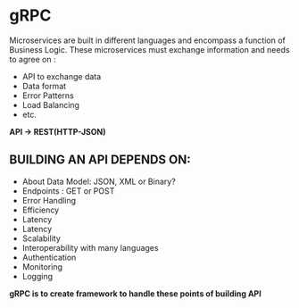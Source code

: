 # gRPC
Microservices are built in different languages and encompass a function of Business Logic.
These microservices must exchange information and needs to agree on :
  - API to exchange data
  - Data format 
  - Error Patterns
  - Load Balancing
  - etc.

**API -> REST(HTTP-JSON)**
## BUILDING AN API DEPENDS ON:
  - About Data Model: JSON, XML or Binary?
  - Endpoints : GET or POST
  - Error Handling
  - Efficiency
  - Latency 
  - Latency
  - Scalability
  - Interoperability with many languages
  - Authentication
  - Monitoring
  - Logging

**gRPC is to create framework to handle these points of building API**
